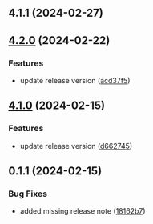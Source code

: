 

## 4.1.1 (2024-02-27)

## [4.2.0](https://github.com/crema-git/next-13.4.antd-ts/compare/4.1.0...4.2.0) (2024-02-22)


### Features

* update release version ([acd37f5](https://github.com/crema-git/next-13.4.antd-ts/commit/acd37f5f18753a693009cb41221c17ba9ad505a1))

## [4.1.0](https://github.com/crema-git/next-13.4.antd-ts/compare/0.1.1...4.1.0) (2024-02-15)


### Features

* update release version ([d662745](https://github.com/crema-git/next-13.4.antd-ts/commit/d662745aeadcbd519fefd08acb51a5c6167f3769))

## 0.1.1 (2024-02-15)


### Bug Fixes

* added missing release note ([18162b7](https://github.com/crema-git/next-13.4.antd-ts/commit/18162b755acd9bb2259eaef7e5ed1f9541c01bdd))
